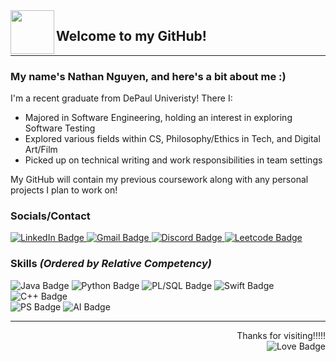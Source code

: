<!--
**nhnguyener/nhnguyener** is a ✨ _special_ ✨ repository because its `README.md` (this file) appears on your GitHub profile.

Here are some ideas to get you started:

- 🔭 I’m currently working on ...
- 🌱 I’m currently learning ...
- 👯 I’m looking to collaborate on ...
- 🤔 I’m looking for help with ...
- 💬 Ask me about ...
- 📫 How to reach me: ...
- 😄 Pronouns: ...
- ⚡ Fun fact: ...
-->

<img src="https://media.giphy.com/media/SUcApSWjPwQMARvcM8/giphy.gif" width="70" height="70" align="left"/>

## Welcome to my GitHub!
_____________________________________________________

### My name's Nathan Nguyen, and here's a bit about me :)

I'm a recent graduate from DePaul Univeristy! There I:

<div id="about">
  <ul>
    <li> Majored in Software Engineering, holding an interest in exploring Software Testing </li>
    <li> Explored various fields within CS, Philosophy/Ethics in Tech, and Digital Art/Film </li>
    <li> Picked up on technical writing and work responsibilities in team settings </li>
  </ul>
</div>

My GitHub will contain my previous coursework along with any personal projects I plan to work on!

### Socials/Contact

<div id="social_badges">
  <a href="https://www.linkedin.com/in/nathan-nguyen-2308a5189/">
    <img src="https://img.shields.io/badge/LinkedIn-blue?style=for-the-badge&logo=linkedin&logoColor=white" alt="LinkedIn Badge"/>
  </a>
  <a href="https://mail.google.com/mail/?view=cm&fs=1&to=nhnguyen6239@gmail.com&su=GitHub Contact: ">
    <img src="https://img.shields.io/badge/Gmail-D14836?style=for-the-badge&logo=gmail&logoColor=white" alt="Gmail Badge"/>
  </a>
  <a href="https://discordapp.com/users/1024871318933471274">
    <img src="https://img.shields.io/badge/Discord-7289DA?style=for-the-badge&logo=discord&logoColor=white" alt="Discord Badge"/>
  </a>
  <a href="https://leetcode.com/nhnguyener/">
    <img src="https://img.shields.io/badge/-LeetCode-FFA116?style=for-the-badge&logo=LeetCode&logoColor=black" alt="Leetcode Badge"/>
  </a>
    
  <!--
    <img src="https://img.shields.io/badge/YouTube-red?style=for-the-badge&logo=youtube&logoColor=white" alt="Youtube Badge"/>
    <img src="https://img.shields.io/badge/Twitter-blue?style=for-the-badge&logo=twitter&logoColor=white" alt="Twitter Badge"/>
  -->
</div>

### Skills *(Ordered by Relative Competency)*

<div id="skill_badges_code">
  <img src="https://img.shields.io/badge/Java-ED8B00?style=for-the-badge&logo=java&logoColor=white" alt="Java Badge"/>
  <img src="https://img.shields.io/badge/Python-3776AB?style=for-the-badge&logo=python&logoColor=white" alt="Python Badge"/>
  <img src="https://img.shields.io/badge/-PL%2FSQL-red?style=for-the-badge" alt="PL/SQL Badge"/>
  <img src="https://img.shields.io/badge/Swift-FA7343?style=for-the-badge&logo=swift&logoColor=white" alt="Swift Badge"/>
  <img src="https://img.shields.io/badge/C%2B%2B-00599C?style=for-the-badge&logo=c%2B%2B&logoColor=white" alt="C++ Badge"/>
</div>

<div id="skill_badges_etc">
  <img src="https://aleen42.github.io/badges/src/photoshop.svg" alt="PS Badge"/>
  <img src="https://aleen42.github.io/badges/src/illustrator.svg" alt="AI Badge"/>
</div>

_____________________________________________________


<div id="footer" align="right">
  Thanks for visiting!!!!!
  <br>
  <img src="http://ForTheBadge.com/images/badges/built-with-love.svg" alt="Love Badge"/>
</div>

